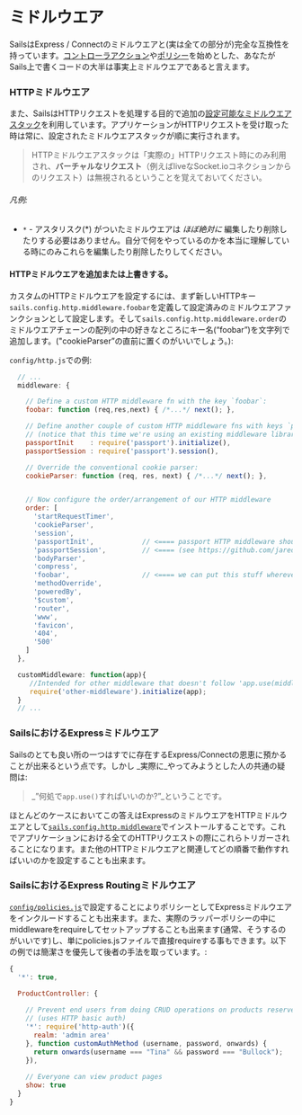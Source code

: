 # ミドルウエア

SailsはExpress / Connectのミドルウエアと(実は全ての部分が)完全な互換性を持っています。[コントローラアクション](http://sailsjs.org/documentation/concepts/Controllers?q=actions)や[ポリシー](http://sailsjs.org/documentation/concepts/Policies)を始めとした、あなたがSails上で書くコードの大半は事実上ミドルウエアであると言えます。


### HTTPミドルウエア

また、SailsはHTTPリクエストを処理する目的で追加の[設定可能なミドルウエアスタック](http://sailsjs.org/documentation/concepts/Middleware?q=adding-or-overriding-http-middleware)を利用しています。アプリケーションがHTTPリクエストを受け取った時は常に、設定されたミドルウエアスタックが順に実行されます。

> HTTPミドルウエアスタックは「実際の」HTTPリクエスト時にのみ利用され、**バーチャルなリクエスト**（例えばliveなSocket.ioコネクションからのリクエスト）は無視されるということを覚えておいてください。


###### 凡例:

+ `*` - アスタリスク(*) がついたミドルウエアは _ほぼ絶対に_ 編集したり削除したりする必要はありません。自分で何をやっているのかを本当に理解している時にのみこれらを編集したり削除したりしてください。



#### HTTPミドルウエアを追加または上書きする。

カスタムのHTTPミドルウエアを設定するには、まず新しいHTTPキー`sails.config.http.middleware.foobar`を定義して設定済みのミドルウエアファンクションとして設定します。そして`sails.config.http.middleware.order`のミドルウエアチェーンの配列の中の好きなところにキー名(“foobar”)を文字列で追加します。("cookieParser”の直前に置くのがいいでしょう。):

`config/http.js`での例:

```js
  // ...
  middleware: {

    // Define a custom HTTP middleware fn with the key `foobar`:
    foobar: function (req,res,next) { /*...*/ next(); },

    // Define another couple of custom HTTP middleware fns with keys `passportInit` and `passportSession`
    // (notice that this time we're using an existing middleware library from npm)
    passportInit    : require('passport').initialize(),
    passportSession : require('passport').session(),

    // Override the conventional cookie parser:
    cookieParser: function (req, res, next) { /*...*/ next(); },


    // Now configure the order/arrangement of our HTTP middleware
    order: [
      'startRequestTimer',
      'cookieParser',
      'session',
      'passportInit',            // <==== passport HTTP middleware should run after "session"
      'passportSession',         // <==== (see https://github.com/jaredhanson/passport#middleware)
      'bodyParser',
      'compress',
      'foobar',                  // <==== we can put this stuff wherever we want
      'methodOverride',
      'poweredBy',
      '$custom',
      'router',
      'www',
      'favicon',
      '404',
      '500'
    ]
  },

  customMiddleware: function(app){
     //Intended for other middleware that doesn't follow 'app.use(middleware)' convention
     require('other-middleware').initialize(app);
  }
  // ...
```


### SailsにおけるExpressミドルウエア

Sailsのとても良い所の一つはすでに存在するExpress/Connectの恩恵に預かることが出来るという点です。しかし _実際に_やってみようとした人の共通の疑問は:

> _”何処で`app.use()`すればいいのか?”_ということです。

ほとんどのケースにおいてこの答えはExpressのミドルウエアをHTTPミドルウエアとして[`sails.config.http.middleware`](http://sailsjs.org/documentation/reference/sails.config/sails.config.http.html)でインストールすることです。これでアプリケーションにおける全てのHTTPリクエストの際にこれらトリガーされることになります。また他のHTTPミドルウエアと関連してどの順番で動作すればいいのかを設定することも出来ます。

### SailsにおけるExpress Routingミドルウエア

 [`config/policies.js`](http://sailsjs.org/documentation/reference/sails.config/sails.config.policies.html)で設定することによりポリシーとしてExpressミドルウエアをインクルードすることも出来ます。また、実際のラッパーポリシーの中にmiddlewareをrequireしてセットアップすることも出来ます(通常、そうするのがいいです)し、単にpolicies.jsファイルで直接requireする事もできます。以下の例では簡潔さを優先して後者の手法を取っています。:

```js
{
  '*': true,

  ProductController: {
  
    // Prevent end users from doing CRUD operations on products reserved for admins
    // (uses HTTP basic auth)
    '*': require('http-auth')({
      realm: 'admin area'
    }, function customAuthMethod (username, password, onwards) {
      return onwards(username === "Tina" && password === "Bullock");
    }),
  
    // Everyone can view product pages
    show: true
  }
}
```



<!--

  TODO:

### Advanced Express Middleware In Sails

You can actually do this in a few different ways, depending on your needs.



Generally, the following best-practices apply:

If you want a middleware function

+ If you want a piece of middleware to run only when your app's explicit or blueprint routes are matched, you should include it as a policy.
+ this will run passport for all incoming http requests, including images, css, etc.

If you want a middleware function to run for all you should include it at the top of your `config/routes.js` as a wildcard route.  for your controller (both HTTP and virtual) requests
-->





<docmeta name="uniqueID" value="middleware198259">
<docmeta name="displayName" value="Middleware">
